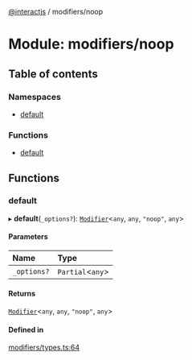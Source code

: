 [@interactjs](../README.md) / modifiers/noop

# Module: modifiers/noop

## Table of contents

### Namespaces

- [default](modifiers_noop.default.md)

### Functions

- [default](modifiers_noop.md#default)

## Functions

### default

▸ **default**(`_options?`): [`Modifier`](../interfaces/modifiers_types.Modifier.md)\<`any`, `any`, ``"noop"``, `any`\>

#### Parameters

| Name | Type |
| :------ | :------ |
| `_options?` | `Partial`\<`any`\> |

#### Returns

[`Modifier`](../interfaces/modifiers_types.Modifier.md)\<`any`, `any`, ``"noop"``, `any`\>

#### Defined in

[modifiers/types.ts:64](https://github.com/TheRakeshPurohit/interact.js/blob/d3d47461/packages/@interactjs/modifiers/types.ts#L64)
